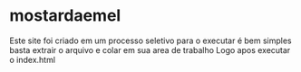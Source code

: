 # mostardaemel

Este site foi criado em um processo seletivo 
para o executar é bem simples 
basta extrair o arquivo e colar em sua area de trabalho
Logo apos executar o index.html
